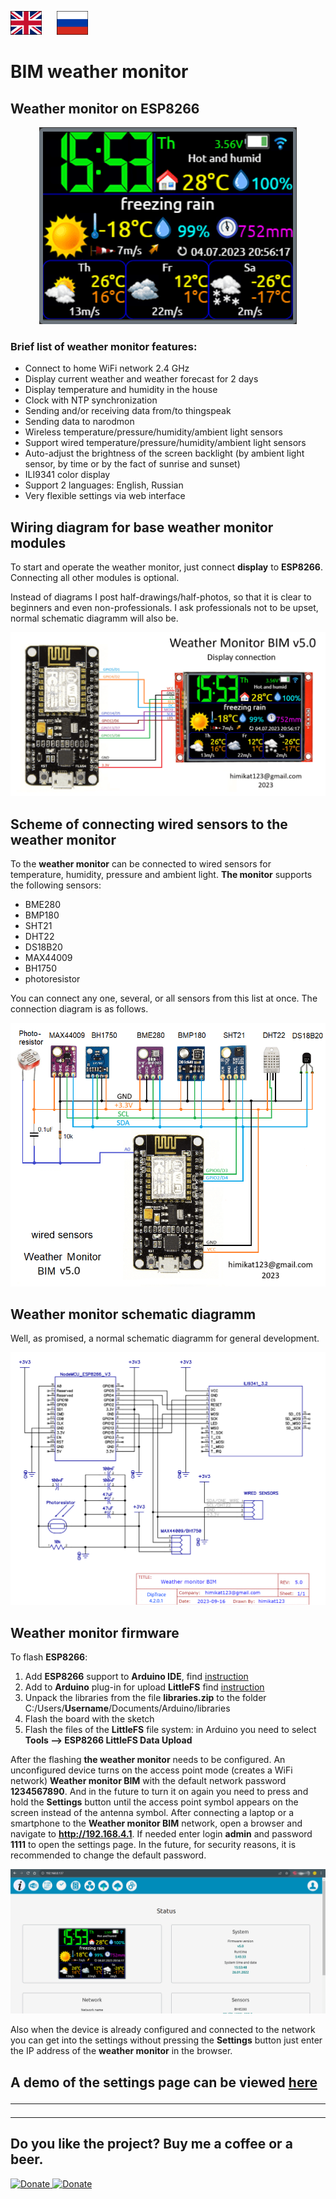 <a href="README.md"><img src="img/en.png" alt="Read this in english" width="50px" style="margin-right:20px"></a>
<a href="README_RU.md"><img src="img/ru.png" alt="Читать на русском" width="50px"></a>

# BIM weather monitor
## Weather monitor on ESP8266

<p align="center"><img src="img/main_EN.png" alt="Weather monitor based on ESP8266"></p>

### Brief list of weather monitor features:

* Connect to home WiFi network 2.4 GHz
* Display current weather and weather forecast for 2 days
* Display temperature and humidity in the house
* Clock with NTP synchronization
* Sending and/or receiving data from/to thingspeak
* Sending data to narodmon
* Wireless temperature/pressure/humidity/ambient light sensors
* Support wired temperature/pressure/humidity/ambient light sensors
* Auto-adjust the brightness of the screen backlight (by ambient light sensor, by time or by the fact of sunrise and sunset)
* ILI9341 color display
* Support 2 languages: English, Russian
* Very flexible settings via web interface

## Wiring diagram for base weather monitor modules
To start and operate the weather monitor, just connect **display** to **ESP8266**. Connecting all other modules is optional.

Instead of diagrams I post half-drawings/half-photos, so that it is clear to beginners and even non-professionals. I ask professionals not to be upset, normal schematic diagramm will also be.

<p align="center"><img src="img/base.png" alt="weather monitor BIM base wiring diagramm"></p>

## Scheme of connecting wired sensors to the weather monitor
To the **weather monitor** can be connected to wired sensors for temperature, humidity, pressure and ambient light. **The monitor** supports the following sensors:
* BME280
* BMP180
* SHT21
* DHT22
* DS18B20
* MAX44009
* BH1750
* photoresistor

You can connect any one, several, or all sensors from this list at once. The connection diagram is as follows.

<p align="center"><img src="img/sensors.png" alt="weather monitor BIM wired sensors"></p>

## Weather monitor schematic diagramm

Well, as promised, a normal schematic diagramm for general development. 

<p align="center"><img src="schematic%20diagramm/bim.png" alt="weather monitor BIM schematic diagramm"></p>

## Weather monitor firmware

To flash **ESP8266**:
1. Add **ESP8266** support to **Arduino IDE**, find [instruction](https://www.google.com/search?q=arduino+ide+install+esp8266&newwindow=1&sca_esv=556563504&biw=1536&bih=739&ei=IhjZZLShKNmLi-gP3saC8Ak&ved=0ahUKEwi0upvEmdqAAxXZxQIHHV6jAJ4Q4dUDCBA&oq=arduino+ide+install+esp8266&gs_lp=Egxnd3Mtd2l6LXNlcnAiG2FyZHVpbm8gaWRlIGluc3RhbGwgZXNwODI2NjIFEAAYgAQyBhAAGBYYHjIGEAAYFhgeMgYQABgWGB4yBhAAGBYYHjIGEAAYFhgeMgYQABgWGB4yBhAAGBYYHjIGEAAYFhgeSKwrUKcHWMYccAR4AZABAJgBhAGgAdoGqgEDNi4zuAEMyAEA-AEBwgIKEAAYRxjWBBiwA8ICBxAhGKABGArCAgUQIRigAeIDBBgAIEGIBgGQBgg&sclient=gws-wiz-serp)
2. Add to **Arduino** plug-in for upload **LittleFS** find [instruction](https://www.google.com/search?q=esp8266+littlefs+sketch+data+upload+tool&newwindow=1&sca_esv=556563504&ei=aRjZZIXpFsGCi-gPqOGs-Ao&oq=esp8266+littlefs+data+upload+tool&gs_lp=Egxnd3Mtd2l6LXNlcnAiIWVzcDgyNjYgbGl0dGxlZnMgZGF0YSB1cGxvYWQgdG9vbCoCCAAyCBAhGKABGMMESMdhUIwLWOBDcAF4AZABAJgBlAGgAYwPqgEEMTguNLgBA8gBAPgBAcICChAAGEcY1gQYsAPCAgkQABgNGBMYgATCAgUQABiiBMICCBAAGAcYHhgTwgIHEAAYExiABMICBhAAGAcYHsICBBAAGB7CAgoQIRigARjDBBgK4gMEGAAgQYgGAZAGCA&sclient=gws-wiz-serp)
3. Unpack the libraries from the file **libraries.zip** to the folder C:/Users/**Username**/Documents/Arduino/libraries
4. Flash the board with the sketch
5. Flash the files of the **LittleFS** file system: in Arduino you need to select **Tools --> ESP8266 LittleFS Data Upload**

After the flashing **the weather monitor** needs to be configured. An unconfigured device turns on the access point mode (creates a WiFi network) **Weather monitor BIM** with the default network password **1234567890**. And in the future to turn it on again you need to press and hold the **Settings** button until the access point symbol appears on the screen instead of the antenna symbol. After connecting a laptop or a smartphone to the **Weather monitor BIM** network, open a browser and navigate to **http://192.168.4.1**. If needed enter login **admin** and password **1111** to open the settings page. In the future, for security reasons, it is recommended to change the default password.

<p align="center"><img src="img/sett_EN.png" alt="weather monitor BIM login"></p>

Also when the device is already configured and connected to the network you can get into the settings without pressing the **Settings** button just enter the IP address of the **weather monitor** in the browser.

## A demo of the settings page can be viewed <a href="https://bim32demo.000webhostapp.com/" target="_blank">here</a><hr />

<hr>

## Do you like the project? Buy me a coffee or a beer.

<a href="https://www.buymeacoffee.com/himikat123Q">
    <img src="https://cdn.buymeacoffee.com/buttons/v2/default-yellow.png" alt="Donate" width="150">
</a>

<a href="https://www.paypal.com/donate/?hosted_button_id=R4QDCRKTC9QA6">
    <img src="https://img.shields.io/badge/Donate-PayPal-green.svg" alt="Donate">
</a>